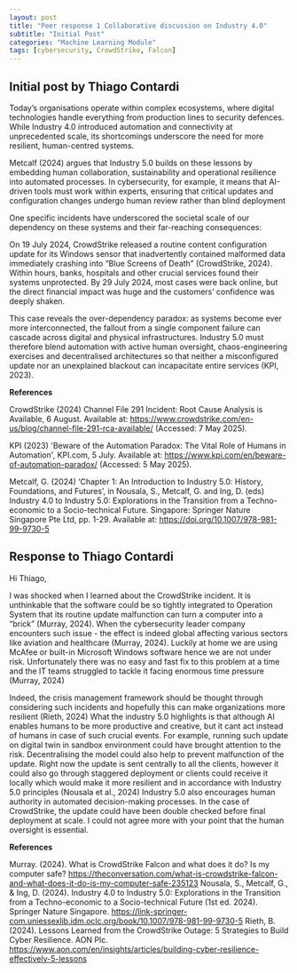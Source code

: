 ```yaml
---
layout: post
title: "Peer response 1 Collaborative discussion on Industry 4.0"
subtitle: "Initial Post"
categories: "Machine Learning Module"
tags: [cybersecurity, CrowdStrike, Falcon]
---
```


## Initial post by Thiago Contardi 

Today’s organisations operate within complex ecosystems, where digital technologies handle everything from production lines to security defences. While Industry 4.0 introduced automation and connectivity at unprecedented scale, its shortcomings underscore the need for more resilient, human-centred systems.

Metcalf (2024) argues that Industry 5.0 builds on these lessons by embedding human collaboration, sustainability and operational resilience into automated processes. In cybersecurity, for example, it means that AI-driven tools must work within experts, ensuring that critical updates and configuration changes undergo human review rather than blind deployment 

One specific incidents have underscored the societal scale of our dependency on these systems and their far-reaching consequences: 

On 19 July 2024, CrowdStrike released a routine content configuration update for its Windows sensor that inadvertently contained malformed data immediately crashing into “Blue Screens of Death” (CrowdStrike, 2024). Within hours, banks, hospitals and other crucial services found their systems unprotected. By 29 July 2024, most cases were back online, but the direct financial impact was huge and the customers’ confidence was deeply shaken.

This case reveals the over-dependency paradox: as systems become ever more interconnected, the fallout from a single component failure can cascade across digital and physical infrastructures. Industry 5.0 must therefore blend automation with active human oversight, chaos-engineering exercises and decentralised architectures so that neither a misconfigured update nor an unexplained blackout can incapacitate entire services (KPI, 2023).



**References**

CrowdStrike (2024) Channel File 291 Incident: Root Cause Analysis is Available, 6 August. Available at: https://www.crowdstrike.com/en-us/blog/channel-file-291-rca-available/  (Accessed: 7 May 2025).

KPI (2023) 'Beware of the Automation Paradox: The Vital Role of Humans in Automation', KPI.com, 5 July. Available at: https://www.kpi.com/en/beware-of-automation-paradox/ (Accessed: 5 May 2025).

Metcalf, G. (2024) ‘Chapter 1: An Introduction to Industry 5.0: History, Foundations, and Futures’, in Nousala, S., Metcalf, G. and Ing, D. (eds) Industry 4.0 to Industry 5.0: Explorations in the Transition from a Techno-economic to a Socio-technical Future. Singapore: Springer Nature Singapore Pte Ltd, pp. 1-29. Available at: https://doi.org/10.1007/978-981-99-9730-5

## Response to Thiago Contardi 
Hi Thiago,

I was shocked when I learned about the CrowdStrike incident. It is unthinkable that the software could be so tightly integrated to Operation System that its routine update malfunction can turn a computer into a “brick” (Murray, 2024). When the cybersecurity leader company encounters such issue - the effect is indeed global affecting various sectors like aviation and healthcare (Murray, 2024). Luckily at home we are using McAfee or built-in Microsoft Windows software hence we are not under risk. Unfortunately there was no easy and fast fix to this problem at a time and the IT teams struggled to tackle it facing enormous time pressure (Murray, 2024)

Indeed, the crisis management framework should be thought through considering such incidents and hopefully this can make organizations more resilient (Rieth, 2024) What the industry 5.0 highlights is that although AI enables humans to be more productive and creative, but it cant act instead of humans in case of such crucial events. For example, running such update on digital twin in sandbox environment could have brought attention to the risk. Decentralising the model could also help to prevent malfunction of the update. Right now the update is sent centrally to all the clients, however it could also go through staggered deployment or clients could receive it locally which would make it more resilient and in accordance with Industry 5.0 principles (Nousala et al., 2024) Industry 5.0 also encourages human authority in automated decision-making processes. In the case of CrowdStrike, the update could have been double checked before final deployment at scale. I could not agree more with your point that the human oversight is essential.



**References**

Murray. (2024). What is CrowdStrike Falcon and what does it do? Is my computer safe? https://theconversation.com/what-is-crowdstrike-falcon-and-what-does-it-do-is-my-computer-safe-235123
Nousala, S., Metcalf, G., & Ing, D. (2024). Industry 4.0 to Industry 5.0: Explorations in the Transition from a Techno-economic to a Socio-technical Future (1st ed. 2024). Springer Nature Singapore. https://link-springer-com.uniessexlib.idm.oclc.org/book/10.1007/978-981-99-9730-5
Rieth, B. (2024). Lessons Learned from the CrowdStrike Outage: 5 Strategies to Build Cyber Resilience. AON Plc. https://www.aon.com/en/insights/articles/building-cyber-resilience-effectively-5-lessons
